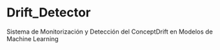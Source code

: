 # Drift_Detector
Sistema de Monitorización y Detección del ConceptDrift en Modelos de Machine Learning
